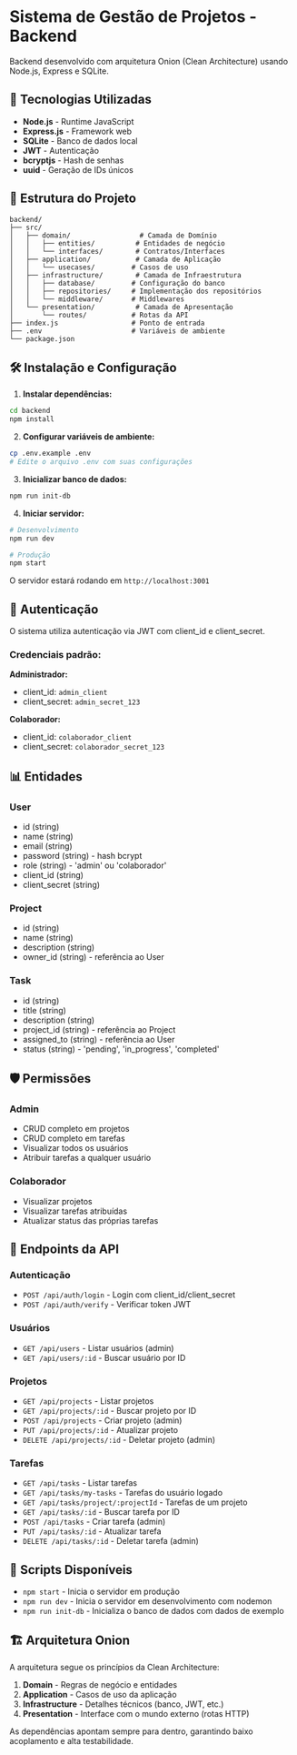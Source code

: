 
# Sistema de Gestão de Projetos - Backend

Backend desenvolvido com arquitetura Onion (Clean Architecture) usando Node.js, Express e SQLite.

## 🚀 Tecnologias Utilizadas

- **Node.js** - Runtime JavaScript
- **Express.js** - Framework web
- **SQLite** - Banco de dados local
- **JWT** - Autenticação
- **bcryptjs** - Hash de senhas
- **uuid** - Geração de IDs únicos

## 📁 Estrutura do Projeto

```
backend/
├── src/
│   ├── domain/                 # Camada de Domínio
│   │   ├── entities/          # Entidades de negócio
│   │   └── interfaces/        # Contratos/Interfaces
│   ├── application/           # Camada de Aplicação
│   │   └── usecases/         # Casos de uso
│   ├── infrastructure/        # Camada de Infraestrutura
│   │   ├── database/         # Configuração do banco
│   │   ├── repositories/     # Implementação dos repositórios
│   │   └── middleware/       # Middlewares
│   └── presentation/          # Camada de Apresentação
│       └── routes/           # Rotas da API
├── index.js                  # Ponto de entrada
├── .env                      # Variáveis de ambiente
└── package.json
```

## 🛠️ Instalação e Configuração

1. **Instalar dependências:**
```bash
cd backend
npm install
```

2. **Configurar variáveis de ambiente:**
```bash
cp .env.example .env
# Edite o arquivo .env com suas configurações
```

3. **Inicializar banco de dados:**
```bash
npm run init-db
```

4. **Iniciar servidor:**
```bash
# Desenvolvimento
npm run dev

# Produção
npm start
```

O servidor estará rodando em `http://localhost:3001`

## 🔐 Autenticação

O sistema utiliza autenticação via JWT com client_id e client_secret.

### Credenciais padrão:

**Administrador:**
- client_id: `admin_client`
- client_secret: `admin_secret_123`

**Colaborador:**
- client_id: `colaborador_client`
- client_secret: `colaborador_secret_123`

## 📊 Entidades

### User
- id (string)
- name (string)
- email (string)
- password (string) - hash bcrypt
- role (string) - 'admin' ou 'colaborador'
- client_id (string)
- client_secret (string)

### Project
- id (string)
- name (string)
- description (string)
- owner_id (string) - referência ao User

### Task
- id (string)
- title (string)
- description (string)
- project_id (string) - referência ao Project
- assigned_to (string) - referência ao User
- status (string) - 'pending', 'in_progress', 'completed'

## 🛡️ Permissões

### Admin
- CRUD completo em projetos
- CRUD completo em tarefas
- Visualizar todos os usuários
- Atribuir tarefas a qualquer usuário

### Colaborador
- Visualizar projetos
- Visualizar tarefas atribuídas
- Atualizar status das próprias tarefas

## 🔗 Endpoints da API

### Autenticação
- `POST /api/auth/login` - Login com client_id/client_secret
- `POST /api/auth/verify` - Verificar token JWT

### Usuários
- `GET /api/users` - Listar usuários (admin)
- `GET /api/users/:id` - Buscar usuário por ID

### Projetos
- `GET /api/projects` - Listar projetos
- `GET /api/projects/:id` - Buscar projeto por ID
- `POST /api/projects` - Criar projeto (admin)
- `PUT /api/projects/:id` - Atualizar projeto
- `DELETE /api/projects/:id` - Deletar projeto (admin)

### Tarefas
- `GET /api/tasks` - Listar tarefas
- `GET /api/tasks/my-tasks` - Tarefas do usuário logado
- `GET /api/tasks/project/:projectId` - Tarefas de um projeto
- `GET /api/tasks/:id` - Buscar tarefa por ID
- `POST /api/tasks` - Criar tarefa (admin)
- `PUT /api/tasks/:id` - Atualizar tarefa
- `DELETE /api/tasks/:id` - Deletar tarefa (admin)

## 📝 Scripts Disponíveis

- `npm start` - Inicia o servidor em produção
- `npm run dev` - Inicia o servidor em desenvolvimento com nodemon
- `npm run init-db` - Inicializa o banco de dados com dados de exemplo

## 🏗️ Arquitetura Onion

A arquitetura segue os princípios da Clean Architecture:

1. **Domain** - Regras de negócio e entidades
2. **Application** - Casos de uso da aplicação
3. **Infrastructure** - Detalhes técnicos (banco, JWT, etc.)
4. **Presentation** - Interface com o mundo externo (rotas HTTP)

As dependências apontam sempre para dentro, garantindo baixo acoplamento e alta testabilidade.
